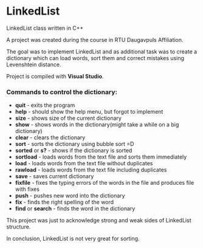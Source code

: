 # LinkedList

LinkedList class written in C++

A project was created during the course in RTU Daugavpuls Affiliation.

The goal was to implement LinkedList and as additional task was to create a dictionary which can load words, sort them and correct mistakes using Levenshtein distance.

Project is compiled with **Visual Studio**.

### Commands to control the dictionary:

- **quit** - exits the program
- **help** - should show the help menu, but forgot to implement
- **size** - shows size of the current dictionary
- **show** - shows words in the dictionary(might take a while on a big dictionary)
- **clear** - clears the dictionary
- **sort** - sorts the dictionary using bubble sort =D
- **sorted** or **s?** - shows if the dictionary is sorted
- **sortload** - loads words from the text file and sorts them immediately
- **load** - loads words from the text file without duplicates
- **rawload** - loads words from the text file including duplicates
- **save** - saves current dictionary
- **fixfile** - fixes the typing errors of the words in the file and produces file with fixes
- **push** - pushes new word into the dictionary
- **fix** - finds the right spelling of the word
- **find** or **search** - finds the word in the dictionary

This project was just to acknowledge strong and weak sides of LinkedList structure.

In conclusion, LinkedList is not very great for sorting.
